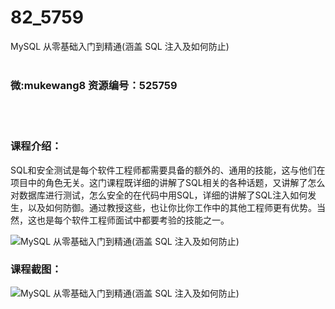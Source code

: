 # 82_5759
MySQL 从零基础入门到精通(涵盖 SQL 注入及如何防止)
<br/></br>
<h3>微:mukewang8 资源编号：525759</h3>
<br/></br>
<h3>课程介绍：</h3>
<p>SQL和安全测试是每个软件工程师都需要具备的额外的、通用的技能，这与他们在项目中的角色无关。这门课程既详细的讲解了SQL相关的各种话题，又讲解了怎么对数据库进行测试，怎么安全的在代码中用SQL，详细的讲解了SQL注入如何发生，以及如何防御。通过教授这些，也让你比你工作中的其他工程师更有优势。当然，这也是每个软件工程师面试中都要考验的技能之一。</p>
<p><img src="https://www.ko996.com/wp-content/uploads/img/2019/07/1-57-300x71.png" alt="MySQL 从零基础入门到精通(涵盖 SQL 注入及如何防止)"></p>
<h3>课程截图：</h3>
<p><img src="https://www.ko996.com/wp-content/uploads/img/2019/07/2-46.png" alt="MySQL 从零基础入门到精通(涵盖 SQL 注入及如何防止)"></p>
